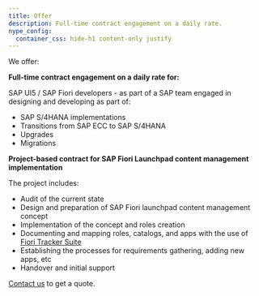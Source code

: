 ```yaml
---
title: Offer
description: Full-time contract engagement on a daily rate.
nype_config:
  container_css: hide-h1 content-only justify
---
```


We offer:

**Full-time contract engagement on a daily rate for:**

SAP UI5 / SAP Fiori developers - as part of a SAP team engaged in designing and developing as part of:

- SAP S/4HANA implementations
- Transitions from SAP ECC to SAP S/4HANA
- Upgrades
- Migrations

**Project-based contract for SAP Fiori Launchpad content management implementation**

The project includes:

- Audit of the current state
- Design and preparation of SAP Fiori launchpad content management concept
- Implementation of the concept and roles creation 
- Documenting and mapping roles, catalogs, and apps with the use of [Fiori Tracker Suite](https://fioritracker.org)
- Establishing the processes for requirements gathering, adding new apps, etc
- Handover and initial support

[Contact us](contact.md) to get a quote.

